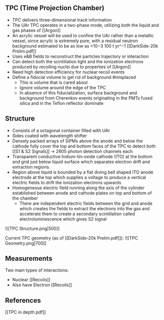 ## TPC (Time Projection Chamber)
- TPC delivers three-dimensional track information 
- The UAr TPC operates in a two-phase mode, utilizing both the liquid and gas phases of [[Argon]]
- An acrylic vessel will be used to confine the UAr rather than a metallic vessel, since acrylic is extremely pure, with a residual neutron background estimated to be as low as <10−3 100 t yr^−1 [[DarkSide-20k Prelim.pdf]]
-   Uses e&B fields to reconstruct the particles trajectory or interaction
-   Can detect both the scintillation light and the ionization electrons produced by recoiling nuclei due to properties of [[Argon]]
-   Need high detection efficiency for nuclear recoil events
-   Define a fiducial volume to get rid of background #misplaced
	-   This is volume that is cared about
	-   Ignore volume around the edge of the TPC
	-   In absence of this fiducialization, surface background and background from Cherenkov events originating in the PMTs fused silica and in the Teflon reflector dominate

## Structure
-  Consists of a octagonal container filled with UAr
-  Sides coated with wavelength shifter
-  Densely packed arrays of SiPMs above the anode and below the cathode fully cover the top and bottom faces of the TPC to detect both [[S1 & S2 Signals]] → 2605 photon detection channels each
-  Transparent conductive Indium-tin-oxide cathode (ITO) at the bottom and grid just below liquid surface which separates electron drift and extraction regions.
-  Region above liquid is bounded by a flat diving bell shaped ITO anode electrode at the top which supplies a voltage to produce a vertical electric fields to drift the ionization electrons upwards
-  Homogeneous electric field running along the axis of the cylinder established between anode and cathode plates on top and bottom of the chamber
	-   There are independent electric fields between the grid and anode which creates the fields to extract the electrons into the gas and accelerate them to create a secondary scintillation called electroluminescence which gives S2 signal

![[TPC Structure.png|500]]

Current TPC geometry (as of [[DarkSide-20k Prelim.pdf]]):
![[TPC Geometry.png|700]]

## Measurements
Two main types of interactions:
- Nuclear [[Recoils]]
- Also have Electron [[Recoils]]

## References
[[TPC in depth.pdf]]